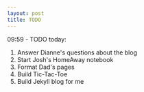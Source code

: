```yaml
---
layout: post
title: TODO
---
```


09:59 - TODO today:

1. Answer Dianne's questions about the blog
2. Start Josh's HomeAway notebook
3. Format Dad's pages
4. Build Tic-Tac-Toe									
5. Build Jekyll blog for me
